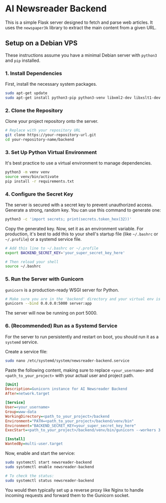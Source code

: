 
# AI Newsreader Backend

This is a simple Flask server designed to fetch and parse web articles. It uses the `newspaper3k` library to extract the main content from a given URL.

## Setup on a Debian VPS

These instructions assume you have a minimal Debian server with `python3` and `pip` installed.

### 1. Install Dependencies

First, install the necessary system packages.

```bash
sudo apt-get update
sudo apt-get install python3-pip python3-venv libxml2-dev libxslt1-dev
```

### 2. Clone the Repository

Clone your project repository onto the server.

```bash
# Replace with your repository URL
git clone https://your-repository-url.git
cd your-repository-name/backend
```

### 3. Set Up Python Virtual Environment

It's best practice to use a virtual environment to manage dependencies.

```bash
python3 -m venv venv
source venv/bin/activate
pip install -r requirements.txt
```

### 4. Configure the Secret Key

The server is secured with a secret key to prevent unauthorized access. Generate a strong, random key. You can use this command to generate one:

```bash
python3 -c 'import secrets; print(secrets.token_hex(32))'
```

Copy the generated key. Now, set it as an environment variable. For production, it's best to add this to your shell's startup file (like `~/.bashrc` or `~/.profile`) or a systemd service file.

```bash
# Add this line to ~/.bashrc or ~/.profile
export BACKEND_SECRET_KEY='your_super_secret_key_here'

# Then reload your shell
source ~/.bashrc
```

### 5. Run the Server with Gunicorn

`gunicorn` is a production-ready WSGI server for Python.

```bash
# Make sure you are in the 'backend' directory and your virtual env is active
gunicorn --bind 0.0.0.0:5000 server:app
```

The server will now be running on port 5000.

### 6. (Recommended) Run as a Systemd Service

For the server to run persistently and restart on boot, you should run it as a `systemd` service.

Create a service file:
```bash
sudo nano /etc/systemd/system/newsreader-backend.service
```

Paste the following content, making sure to replace `<your_username>` and `<path_to_your_project>` with your actual user and project path.

```ini
[Unit]
Description=Gunicorn instance for AI Newsreader Backend
After=network.target

[Service]
User=<your_username>
Group=www-data
WorkingDirectory=<path_to_your_project>/backend
Environment="PATH=<path_to_your_project>/backend/venv/bin"
Environment="BACKEND_SECRET_KEY=your_super_secret_key_here"
ExecStart=<path_to_your_project>/backend/venv/bin/gunicorn --workers 3 --bind unix:newsreader-backend.sock -m 007 server:app

[Install]
WantedBy=multi-user.target
```

Now, enable and start the service:

```bash
sudo systemctl start newsreader-backend
sudo systemctl enable newsreader-backend

# To check the status:
sudo systemctl status newsreader-backend
```

You would then typically set up a reverse proxy like Nginx to handle incoming requests and forward them to the Gunicorn socket.
